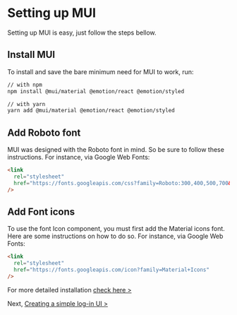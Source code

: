 # Setting up MUI

<p class="description">Setting up MUI is easy, just follow the steps bellow.</p>

## Install MUI

To install and save the bare minimum need for MUI to work, run:

```sh
// with npm
npm install @mui/material @emotion/react @emotion/styled

// with yarn
yarn add @mui/material @emotion/react @emotion/styled
```

## Add Roboto font

MUI was designed with the Roboto font in mind. So be sure to follow these instructions. For instance, via Google Web Fonts:

```html
<link
  rel="stylesheet"
  href="https://fonts.googleapis.com/css?family=Roboto:300,400,500,700&display=swap"
/>
```

## Add Font icons

To use the font Icon component, you must first add the Material icons font. Here are some instructions on how to do so. For instance, via Google Web Fonts:

```html
<link
  rel="stylesheet"
  href="https://fonts.googleapis.com/icon?family=Material+Icons"
/>
```

For more detailed installation [check here >](/getting-started/installation/)

Next, [Creating a simple log-in UI >](/learn/basics/creating-a-simple-log-in-ui/)
